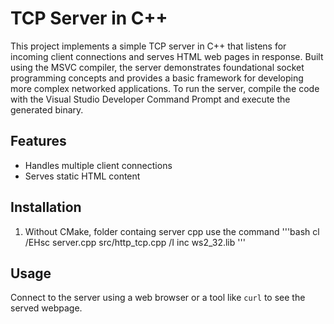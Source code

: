# TCP Server in C++

This project implements a simple TCP server in C++ that listens for incoming client connections and serves HTML web pages in response. Built using the MSVC compiler, the server demonstrates foundational socket programming concepts and provides a basic framework for developing more complex networked applications. To run the server, compile the code with the Visual Studio Developer Command Prompt and execute the generated binary. 

## Features
- Handles multiple client connections
- Serves static HTML content

## Installation
1. Without CMake, folder containg server cpp use the command '''bash cl /EHsc server.cpp src/http_tcp.cpp /I inc ws2_32.lib '''

   

## Usage
Connect to the server using a web browser or a tool like `curl` to see the served webpage.

